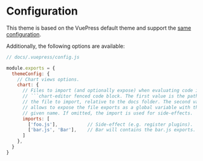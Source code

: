 # Configuration

This theme is based on the VuePress default theme and support the [same configuration](https://vuepress.vuejs.org/theme/default-theme-config.html).

Additionally, the following options are available:

```js
// docs/.vuepress/config.js

module.exports = {
  themeConfig: {
    // Chart views options.
    chart: {
      // Files to import (and optionally expose) when evaluating code in a
      // ```chart-editor fenced code block. The first value is the path to
      // the file to import, relative to the docs folder. The second value
      // allows to expose the file exports as a global variable with the
      // given name. If omitted, the import is used for side-effects.
      imports: [
        ['foo.js'],           // Side-effect (e.g. register plugins).
        ['bar.js', 'Bar'],    // Bar will contains the bar.js exports.
      ]
    },
  }
}

```
